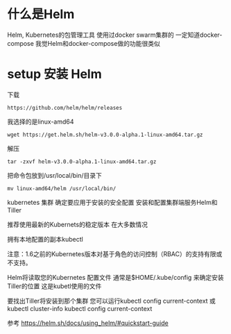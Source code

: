# 什么是Helm

Helm, Kubernetes的包管理工具 使用过docker swarm集群的 一定知道docker-compose 我觉Helm和docker-compose做的功能很类似


# setup 安装 Helm
下载

    https://github.com/helm/helm/releases

我选择的是linux-amd64

    wget https://get.helm.sh/helm-v3.0.0-alpha.1-linux-amd64.tar.gz

解压 
    
    tar -zxvf helm-v3.0.0-alpha.1-linux-amd64.tar.gz

把命令包放到/usr/local/bin/目录下
    
    mv linux-amd64/helm /usr/local/bin/

kubernetes 集群 
确定要应用于安装的安全配置
安装和配置集群端服务Helm和Tiller

推荐使用最新的Kubernets的稳定版本 在大多数情况

拥有本地配置的副本kubectl

注意：1.6之前的Kubernetes版本对基于角色的访问控制（RBAC）的支持有限或不支持。

Helm将读取您的Kubernetes 配置文件 通常是$HOME/.kube/config 来确定安装Tiller的位置 这是kubetl使用的文件

要找出Tiller将安装到那个集群 您可以运行kubectl config current-context 或 kubectl cluster-info
kubectl config current-context

参考
https://helm.sh/docs/using_helm/#quickstart-guide